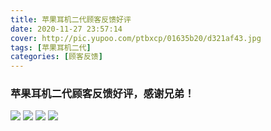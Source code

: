 ```yaml
---
title: 苹果耳机二代顾客反馈好评
date: 2020-11-27 23:57:14
cover: http://pic.yupoo.com/ptbxcp/01635b20/d321af43.jpg
tags: [苹果耳机二代]
categories: [顾客反馈]
---
```


###  苹果耳机二代顾客反馈好评，感谢兄弟！
![](http://pic.yupoo.com/ptbxcp/11a35b69/aa1768bd.jpg)
![](http://pic.yupoo.com/ptbxcp/974c011e/093ca386.jpg)
![](http://pic.yupoo.com/ptbxcp/01635b20/d321af43.jpg)
![](http://pic.yupoo.com/ptbxcp/ba9ce8b2/a6308574.jpg)
